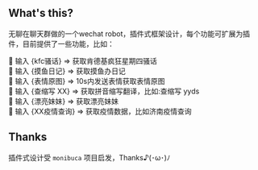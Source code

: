 ## What's this?

无聊在聊天群做的一个wechat robot，插件式框架设计，每个功能可扩展为插件，目前提供了一些功能，比如：

🚀 输入 {kfc骚话} => 获取肯德基疯狂星期四骚话  
🚀 输入 {摸鱼日记} => 获取摸鱼办日记  
🚀 输入 {表情原图} => 10s内发送表情获取表情原图  
🚀 输入 {查缩写 XX} => 获取拼音缩写翻译，比如:查缩写 yyds  
🚀 输入 {漂亮妹妹} => 获取漂亮妹妹  
🚀 输入 {XX疫情查询} => 获取疫情数据，比如济南疫情查询  

## Thanks

插件式设计受 `monibuca` 项目启发，Thanks♪(･ω･)ﾉ

